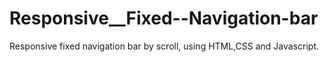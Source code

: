 # Responsive__Fixed--Navigation-bar
Responsive fixed navigation bar by scroll, using HTML,CSS and Javascript.
